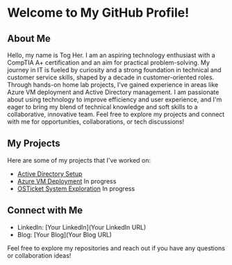 # Welcome to My GitHub Profile!

## About Me
Hello, my name is Tog Her. I am an aspiring technology enthusiast with a CompTIA A+ certification and an aim for practical problem-solving. My journey in IT is fueled by curiosity and a strong foundation in technical and customer service skills, shaped by a decade in customer-oriented roles. Through hands-on home lab projects, I've gained experience in areas like Azure VM deployment and Active Directory management. I am passionate about using technology to improve efficiency and user experience, and I'm eager to bring my blend of technical knowledge and soft skills to a collaborative, innovative team. Feel free to explore my projects and connect with me for opportunities, collaborations, or tech discussions!


## My Projects
Here are some of my projects that I've worked on:
- [Active Directory Setup](https://github.com/teher0094/Active-Directory-/blob/main/README.md)
- [Azure VM Deployment](link-to-your-azure-vm-repo) In progress
- [OSTicket System Exploration](link-to-your-ticket-system-repo) In progress

## Connect with Me
- LinkedIn: [Your LinkedIn](Your LinkedIn URL)
- Blog: [Your Blog](Your Blog URL)

Feel free to explore my repositories and reach out if you have any questions or collaboration ideas!

